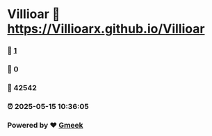 # Villioar :link: https://Villioarx.github.io/Villioar 
### :page_facing_up: [1](https://Villioarx.github.io/Villioar/tag.html) 
### :speech_balloon: 0 
### :hibiscus: 42542 
### :alarm_clock: 2025-05-15 10:36:05 
### Powered by :heart: [Gmeek](https://github.com/Meekdai/Gmeek)
